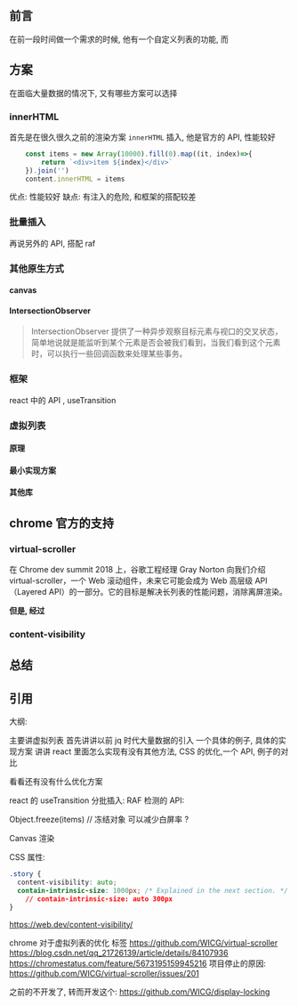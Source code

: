 ## 前言
在前一段时间做一个需求的时候, 他有一个自定义列表的功能, 而


## 方案

在面临大量数据的情况下, 又有哪些方案可以选择

### innerHTML

首先是在很久很久之前的渲染方案 `innerHTML` 插入, 他是官方的 API, 性能较好
```js
    const items = new Array(10000).fill(0).map((it, index)=>{
        return `<div>item ${index}</div>`
    }).join('')
    content.innerHTML = items
```
优点: 性能较好
缺点: 有注入的危险, 和框架的搭配较差

### 批量插入

再说另外的 API, 搭配 raf

### 其他原生方式

#### canvas

#### IntersectionObserver

>  IntersectionObserver 提供了一种异步观察目标元素与视口的交叉状态，简单地说就是能监听到某个元素是否会被我们看到，当我们看到这个元素时，可以执行一些回调函数来处理某些事务。

### 框架

react 中的 API , useTransition

### 虚拟列表

#### 原理

#### 最小实现方案

#### 其他库


## chrome 官方的支持

### virtual-scroller
在 Chrome dev summit 2018 上，谷歌工程经理 Gray Norton 向我们介绍 virtual-scroller，一个 Web 滚动组件，未来它可能会成为 Web 高层级 API（Layered API）的一部分。它的目标是解决长列表的性能问题，消除离屏渲染。


**但是, 经过**

### content-visibility


## 总结

## 引用

大纲:

主要讲虚拟列表
首先讲讲以前 jq 时代大量数据的引入
一个具体的例子, 具体的实现方案
讲讲 react 里面怎么实现有没有其他方法, 
CSS 的优化,一个 API, 例子的对比

看看还有没有什么优化方案

react 的 useTransition
分批插入: RAF
检测的 API:


Object.freeze(items) // 冻结对象 可以减少白屏率 ?

Canvas 渲染

CSS 属性: 
```css
.story {
  content-visibility: auto;
  contain-intrinsic-size: 1000px; /* Explained in the next section. */
    // contain-intrinsic-size: auto 300px
}
```
https://web.dev/content-visibility/


chrome 对于虚拟列表的优化 <virtual-scroller> 标签 https://github.com/WICG/virtual-scroller
https://blog.csdn.net/qq_21726139/article/details/84107936
https://chromestatus.com/feature/5673195159945216
项目停止的原因: https://github.com/WICG/virtual-scroller/issues/201

之前的不开发了, 转而开发这个: https://github.com/WICG/display-locking
